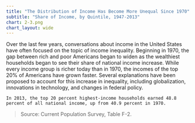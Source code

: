 ```yaml
---
title: "The Distribution of Income Has Become More Unequal Since 1970"
subtitle: "Share of Income, by Quintile, 1947-2013"
chart: 2-3.png
chart_layout: wide
---
```

Over the last few years, conversations about income in the United States have often focused on the topic of income inequality. Beginning in 1970, the gap between rich and poor Americans began to widen as the wealthiest households began to see their share of national income increase. While every income group is richer today than in 1970, the incomes of the top 20% of Americans have grown faster. Several explanations have been proposed to account for this increase in inequality, including globalization, innovations in technology, and changes in federal policy.

```
In 2013, the top 20 percent highest-income households earned 48.8 percent of all national income, up from 40.9 percent in 1970.
```

> Source: Current Population Survey, Table F-2.
